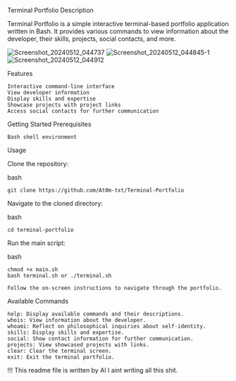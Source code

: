 
Terminal Portfolio
Description

Terminal Portfolio is a simple interactive terminal-based portfolio application written in Bash. It provides various commands to view information about the developer, their skills, projects, social contacts, and more.

![Screenshot_20240512_044737](https://github.com/At0m-txt/Terminal-Portfolio/assets/153441206/57eca62e-abef-4bdd-b755-8f068db6dcdf)
![Screenshot_20240512_044845-1](https://github.com/At0m-txt/Terminal-Portfolio/assets/153441206/298780ec-431a-43bb-880f-3767a204ad56)
![Screenshot_20240512_044912](https://github.com/At0m-txt/Terminal-Portfolio/assets/153441206/8919a924-5640-4db4-9eac-3ff952427a08)


Features

    Interactive command-line interface
    View developer information
    Display skills and expertise
    Showcase projects with project links
    Access social contacts for further communication

Getting Started
Prerequisites

    Bash shell environment

Usage

  Clone the repository:

   bash

    git clone https://github.com/At0m-txt/Terminal-Portfolio

Navigate to the cloned directory:

bash

    cd terminal-portfolio

Run the main script:

bash

    chmod +x main.sh
    bash terminal.sh or ./terminal.sh

    Follow the on-screen instructions to navigate through the portfolio.

Available Commands

    help: Display available commands and their descriptions.
    whois: View information about the developer.
    whoami: Reflect on philosophical inquiries about self-identity.
    skills: Display skills and expertise.
    social: Show contact information for further communication.
    projects: View showcased projects with links.
    clear: Clear the terminal screen.
    exit: Exit the terminal portfolio.

!!! This readme file is written by AI I aint writing all this shit.
